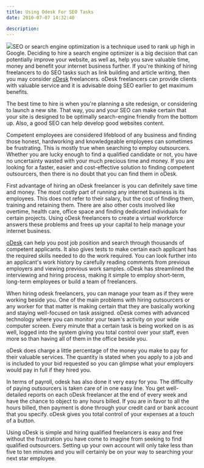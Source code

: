 ```yaml
---
title: Using Odesk For SEO Tasks
date: 2010-07-07 14:32:40

description:
---
```


![](/assets/img/wpknock-odesk-logo-300x244.jpg)SEO or search engine
optimization is a technique used to rank up high in Google. Deciding to
hire a search engine optimizer is a big decision that can potentially
improve your website, as well as, help you save valuable time, money and
benefit your internet business further. If you're thinking of hiring
freelancers to do SEO tasks such as link building and article writing,
then you may consider [oDesk](http://www.odesk.com/) freelancers. oDesk freelancers can provide clients with valuable service and it is advisable doing SEO earlier to get maximum benefits.

The best time to hire is when you're planning a site redesign, or
considering to launch a new site. That way, you and your SEO can make
certain that your site is designed to be optimally search-engine
friendly from the bottom up. Also, a good SEO can help develop good
websites content.

Competent employees are considered lifeblood of any business and finding
those honest, hardworking and knowledgeable employees can sometimes be
frustrating. This is mostly true when searching to employ outsourcers.
Whether you are lucky enough to find a qualified candidate or not, you
have no uncertainty wasted with your much precious time and money. If
you are looking for a faster, easier and cost-effective solution to
finding competent outsourcers, then there is no doubt that you can find
them in oDesk.

First advantage of hiring an oDesk freelancer is you can definitely save
time and money. The most costly part of running any internet business is
its employees. This does not refer to their salary, but the cost of
finding them, training and retaining them. There are also other costs
involved like overtime, health care, office space and finding dedicated
individuals for certain projects. Using oDesk freelancers to create a
virtual workforce answers these problems and frees up your capital to
help manage your internet business.

[oDesk](http://en.wikipedia.org/wiki/ODesk) can help you post job position and search through thousands of competent applicants. It also gives tests to make certain each applicant has the required skills needed to do the work required. You can look further into an applicant's work history by carefully reading comments from previous employers and viewing previous work samples. oDesk has streamlined the interviewing and hiring process, making it simple to employ short-term, long-term employees or build a team of freelancers.

When hiring odesk freelancers, you can manage your team as if they were
working beside you. One of the main problems with hiring outsourcers or
any worker for that matter is making certain that they are basically
working and staying well-focused on task assigned. oDesk comes with
advanced technology where you can monitor your team's activity on your
wide computer screen. Every minute that a certain task is being worked
on is as well, logged into the system giving you total control over your
staff, even more so than having all of them in the office beside you.

oDesk does charge a little percentage of the money you make to pay for
their valuable services. The quantity is stated when you apply to a job
and is included to your bid requested so you can glimpse what your
employers would pay in full if they hired you.

In terms of payroll, odesk has also done it very easy for you. The
difficulty of paying outsourcers is taken care of in one easy line. You
get well-detailed reports on each oDesk freelancer at the end of every
week and have the chance to object to any hours billed. If you are in
favor to all the hours billed, then payment is done through your credit
card or bank account that you specify. oDesk gives you total control of
your expenses at a touch of a button.

Using oDesk is simple and hiring qualified freelancers is easy and free
without the frustration you have come to imagine from seeking to find
qualified outsourcers. Setting up your own account will only take less
than five to ten minutes and you will certainly be on your way to
searching your next star employee.
